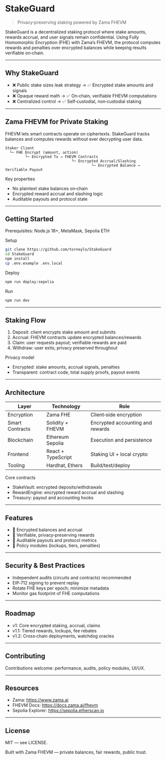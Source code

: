 # StakeGuard

> Privacy‑preserving staking powered by Zama FHEVM

StakeGuard is a decentralized staking protocol where stake amounts, rewards accrual, and user signals remain confidential. Using Fully Homomorphic Encryption (FHE) with Zama’s FHEVM, the protocol computes rewards and penalties over encrypted balances while keeping results verifiable on‑chain.

---

## Why StakeGuard

- ❌ Public stake sizes leak strategy → ✅ Encrypted stake amounts and signals
- ❌ Opaque reward math → ✅ On‑chain, verifiable FHEVM computations
- ❌ Centralized control → ✅ Self‑custodial, non‑custodial staking

---

## Zama FHEVM for Private Staking

FHEVM lets smart contracts operate on ciphertexts. StakeGuard tracks balances and computes rewards without ever decrypting user data.

```
Staker Client
  └─ FHE Encrypt (amount, action)
         └─ Encrypted Tx → FHEVM Contracts
                              └─ Encrypted Accrual/Slashing
                                       └─ Encrypted Balance → Verifiable Payout
```

Key properties
- No plaintext stake balances on‑chain
- Encrypted reward accrual and slashing logic
- Auditable payouts and protocol state

---

## Getting Started

Prerequisites: Node.js 18+, MetaMask, Sepolia ETH

Setup
```bash
git clone https://github.com/torneylo/StakeGuard
cd StakeGuard
npm install
cp .env.example .env.local
```

Deploy
```bash
npm run deploy:sepolia
```

Run
```bash
npm run dev
```

---

## Staking Flow

1) Deposit: client encrypts stake amount and submits
2) Accrual: FHEVM contracts update encrypted balances/rewards
3) Claim: user requests payout; verifiable rewards are paid
4) Withdraw: user exits; privacy preserved throughout

Privacy model
- Encrypted: stake amounts, accrual signals, penalties
- Transparent: contract code, total supply proofs, payout events

---

## Architecture

| Layer            | Technology            | Role                                  |
|------------------|-----------------------|---------------------------------------|
| Encryption       | Zama FHE              | Client‑side encryption                 |
| Smart Contracts  | Solidity + FHEVM      | Encrypted accounting and rewards       |
| Blockchain       | Ethereum Sepolia      | Execution and persistence              |
| Frontend         | React + TypeScript    | Staking UI + local crypto              |
| Tooling          | Hardhat, Ethers       | Build/test/deploy                      |

Core contracts
- StakeVault: encrypted deposits/withdrawals
- RewardEngine: encrypted reward accrual and slashing
- Treasury: payout and accounting hooks

---

## Features

- 🔐 Encrypted balances and accrual
- 💸 Verifiable, privacy‑preserving rewards
- 🧾 Auditable payouts and protocol metrics
- 🧩 Policy modules (lockups, tiers, penalties)

---

## Security & Best Practices

- Independent audits (circuits and contracts) recommended
- EIP‑712 signing to prevent replay
- Rotate FHE keys per epoch; minimize metadata
- Monitor gas footprint of FHE computations

---

## Roadmap

- v1: Core encrypted staking, accrual, claims
- v1.1: Tiered rewards, lockups, fee rebates
- v1.2: Cross‑chain deployments, watchdog oracles

---

## Contributing

Contributions welcome: performance, audits, policy modules, UI/UX.

---

## Resources

- Zama: https://www.zama.ai
- FHEVM Docs: https://docs.zama.ai/fhevm
- Sepolia Explorer: https://sepolia.etherscan.io

---

## License

MIT — see LICENSE.

Built with Zama FHEVM — private balances, fair rewards, public trust.
